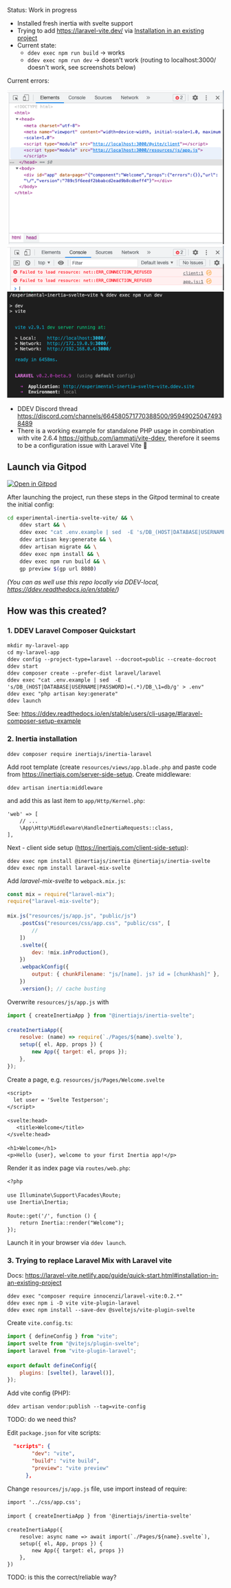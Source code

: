 Status: Work in progress

-   Installed fresh inertia with svelte support
-   Trying to add https://laravel-vite.dev/ via [Installation in an existing project](https://laravel-vite.dev/guide/quick-start.html#before-starting)
-   Current state:
    -   `ddev exec npm run build` -> works
    -   `ddev exec npm run dev` -> doesn't work (routing to localhost:3000/ doesn't work, see screenshots below)

Current errors: 

![Screenshot error message](.screenshots/error1.png)
![Screenshot error message](.screenshots/error2.png)
![Screenshot error message](.screenshots/error3.png)


- DDEV Discord thread https://discord.com/channels/664580571770388500/959490250474938489
- There is a working example for standalone PHP usage in combination with vite 2.6.4 https://github.com/iammati/vite-ddev, therefore it seems to be a configuration issue with Laravel Vite 🤔

## Launch via Gitpod

[![Open in Gitpod](https://gitpod.io/button/open-in-gitpod.svg)](https://gitpod.io/#DDEV_REPO=https%3A%2F%2Fgithub.com%2Fmandrasch%2Fexperimental-inertia-svelte-vite,DDEV_ARTIFACTS=/https://github.com/drud/ddev-gitpod-launcher/)

After launching the project, run these steps in the Gitpod terminal to create the initial config:

```bash
cd experimental-inertia-svelte-vite/ && \
    ddev start && \
    ddev exec "cat .env.example | sed  -E 's/DB_(HOST|DATABASE|USERNAME|PASSWORD)=(.*)/DB_\1=db/g' > .env" && \
    ddev artisan key:generate && \
    ddev artisan migrate && \
    ddev exec npm install && \
    ddev exec npm run build && \
    gp preview $(gp url 8080)
```

_(You can as well use this repo locally via DDEV-local, https://ddev.readthedocs.io/en/stable/)_

## How was this created?

### 1. DDEV Laravel Composer Quickstart

```
mkdir my-laravel-app
cd my-laravel-app
ddev config --project-type=laravel --docroot=public --create-docroot
ddev start
ddev composer create --prefer-dist laravel/laravel
ddev exec "cat .env.example | sed  -E 's/DB_(HOST|DATABASE|USERNAME|PASSWORD)=(.*)/DB_\1=db/g' > .env"
ddev exec "php artisan key:generate"
ddev launch
```

See: https://ddev.readthedocs.io/en/stable/users/cli-usage/#laravel-composer-setup-example

### 2. Inertia installation

```
ddev composer require inertiajs/inertia-laravel
```

Add root template (create `resources/views/app.blade.php` and paste code from https://inertiajs.com/server-side-setup. Create middleware:

```
ddev artisan inertia:middleware
```

and add this as last item to `app/Http/Kernel.php`:

```
'web' => [
    // ...
    \App\Http\Middleware\HandleInertiaRequests::class,
],
```

Next - client side setup (https://inertiajs.com/client-side-setup):

```
ddev exec npm install @inertiajs/inertia @inertiajs/inertia-svelte
ddev exec npm install laravel-mix-svelte
```

Add _laravel-mix-svelte_ to `webpack.mix.js`:

```javascript
const mix = require("laravel-mix");
require("laravel-mix-svelte");

mix.js("resources/js/app.js", "public/js")
    .postCss("resources/css/app.css", "public/css", [
        //
    ])
    .svelte({
        dev: !mix.inProduction(),
    })
    .webpackConfig({
        output: { chunkFilename: "js/[name]. js? id = [chunkhash]" },
    })
    .version(); // cache busting
```

Overwrite `resources/js/app.js` with

```javascript
import { createInertiaApp } from "@inertiajs/inertia-svelte";

createInertiaApp({
    resolve: (name) => require(`./Pages/${name}.svelte`),
    setup({ el, App, props }) {
        new App({ target: el, props });
    },
});
```

Create a page, e.g. `resources/js/Pages/Welcome.svelte`

```
<script>
  let user = 'Svelte Testperson';
</script>

<svelte:head>
   <title>Welcome</title>
</svelte:head>

<h1>Welcome</h1>
<p>Hello {user}, welcome to your first Inertia app!</p>

```

Render it as index page via `routes/web.php`:

```
<?php

use Illuminate\Support\Facades\Route;
use Inertia\Inertia;

Route::get('/', function () {
    return Inertia::render("Welcome");
});
```

Launch it in your browser via `ddev launch`.

### 3. Trying to replace Laravel Mix with Laravel vite

Docs: https://laravel-vite.netlify.app/guide/quick-start.html#installation-in-an-existing-project

```
ddev exec "composer require innocenzi/laravel-vite:0.2.*"
ddev exec npm i -D vite vite-plugin-laravel
ddev exec npm install --save-dev @sveltejs/vite-plugin-svelte
```

Create `vite.config.ts`:

```javascript
import { defineConfig } from "vite";
import svelte from "@vitejs/plugin-svelte";
import laravel from "vite-plugin-laravel";

export default defineConfig({
    plugins: [svelte(), laravel()],
});
```

Add vite config (PHP):

```
ddev artisan vendor:publish --tag=vite-config
```

TODO: do we need this?

Edit `package.json` for vite scripts:

```json
  "scripts": {
        "dev": "vite",
        "build": "vite build",
        "preview": "vite preview"
      },
```

Change `resources/js/app.js` file, use import instead of require:

```
import '../css/app.css';

import { createInertiaApp } from '@inertiajs/inertia-svelte'

createInertiaApp({
    resolve: async name => await import(`./Pages/${name}.svelte`),
    setup({ el, App, props }) {
        new App({ target: el, props })
    },
})
```

TODO: is this the correct/reliable way?
